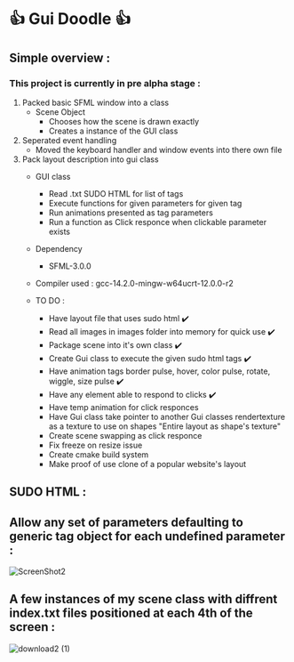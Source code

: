 # :thumbsup: Gui Doodle :thumbsup:

## Simple overview :
### This project is currently in pre alpha stage :
1. Packed basic SFML window into a class
   - Scene Object
      - Chooses how the scene is drawn exactly
      - Creates a instance of the GUI class
2. Seperated event handling
   - Moved the keyboard handler and window events into there own file
3. Pack layout description into gui class
   - GUI class
      - Read .txt SUDO HTML for list of tags
      - Execute functions for given parameters for given tag
      - Run animations presented as tag parameters
      - Run a function as Click responce when clickable parameter exists
   - Dependency
      - SFML-3.0.0
   - Compiler used : gcc-14.2.0-mingw-w64ucrt-12.0.0-r2

   - TO DO :
      - Have layout file that uses sudo html ✔️
      - Read all images in images folder into memory for quick use ✔️
      - Package scene into it's own class ✔️
      - Create Gui class to execute the given sudo html tags ✔️
      - Have animation tags border pulse, hover, color pulse, rotate, wiggle, size pulse ✔️
      - Have any element able to respond to clicks ✔️
      - Have temp animation for click responces
      - Have Gui class take pointer to another Gui classes rendertexture as a texture to use on shapes "Entire layout as shape's texture"
      - Create scene swapping as click responce
      - Fix freeze on resize issue
      - Create cmake build system
      - Make proof of use clone of a popular website's layout

## SUDO HTML :
## Allow any set of parameters defaulting to generic tag object for each undefined parameter :
![ScreenShot2](https://github.com/user-attachments/assets/400dd095-cef5-4be4-9b02-544e7ab74a9e)

## A few instances of my scene class with diffrent index.txt files positioned at each 4th of the screen :
![download2 (1)](https://github.com/user-attachments/assets/e9ed4f4e-8af9-4544-b50b-52f883e132b7)
